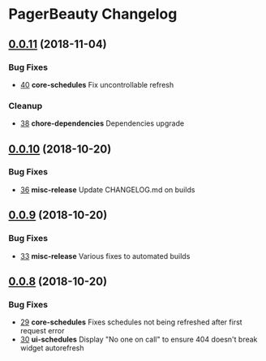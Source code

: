 # PagerBeauty Changelog

## [0.0.11](https://github.com/sergiitk/pagerbeauty/compare/v0.0.10...v0.0.11) (2018-11-04)


### Bug Fixes

- [40](https://github.com/sergiitk/pagerbeauty/pull/40) **core-schedules** Fix uncontrollable refresh

### Cleanup

- [38](https://github.com/sergiitk/pagerbeauty/pull/38) **chore-dependencies** Dependencies upgrade

## [0.0.10](https://github.com/sergiitk/pagerbeauty/compare/v0.0.9...v0.0.10) (2018-10-20)


### Bug Fixes

- [36](https://github.com/sergiitk/pagerbeauty/pull/36) **misc-release** Update CHANGELOG.md on builds

## [0.0.9](https://github.com/sergiitk/pagerbeauty/compare/v0.0.8...v0.0.9) (2018-10-20)


### Bug Fixes

- [33](https://github.com/sergiitk/pagerbeauty/pull/33) **misc-release** Various fixes to automated builds

## [0.0.8](https://github.com/sergiitk/pagerbeauty/compare/v0.0.7...v0.0.8) (2018-10-20)


### Bug Fixes

- [29](https://github.com/sergiitk/pagerbeauty/pull/29) **core-schedules** Fixes schedules not being refreshed after first request error
- [30](https://github.com/sergiitk/pagerbeauty/pull/30) **ui-schedules** Display "No one on call" to ensure 404 doesn't break widget autorefresh
